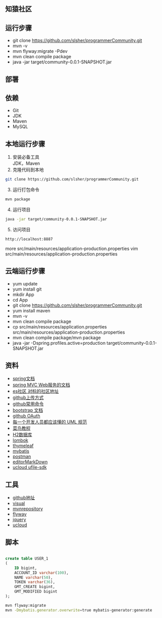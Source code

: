 ## 知猿社区

## 运行步骤
- git clone https://github.com/slsher/programmerCommunity.git
- mvn -v
- mvn flyway:migrate -Pdev
- mvn clean compile package
- java -jar target/community-0.0.1-SNAPSHOT.jar

## 部署
## 依赖
- Git
- JDK
- Maven
- MySQL

## 本地运行步骤
1. 安装必备工具  
JDK，Maven
2. 克隆代码到本地
```sh
git clone https://github.com/slsher/programmerCommunity.git
````
3. 运行打包命令
```sh
mvn package
```
4. 运行项目  
```sh
java -jar target/community-0.0.1-SNAPSHOT.jar
```
5. 访问项目
```
http://localhost:8887
```



more src/main/resources/application-production.properties
vim src/main/resources/application-production.properties
## 云端运行步骤
- yum update
- yum install git
- mkdir App
- cd App
- git clone  https://github.com/slsher/programmerCommunity.git
- yum install maven
- mvn -v
- mvn clean  compile package
- cp src/main/resources/application.properties src/main/resources/application-production.properties
- mvn clean compile package/mvn package
- java -jar -Dspring.profiles.active=production target/community-0.0.1-SNAPSHOT.jar



## 资料
* [spring文档](https://spring.io/guides)
* [spring MVC Web服务的文档](https://spring.io/guides/gs/serving-web-content/) 
* [es社区 对标的社区地址](https://elasticsearch.cn/) 
* [github上传方式](https://blog.csdn.net/m0_37725003/article/details/80904824) 
* [github常用命令](https://www.cnblogs.com/xiaowu0371/p/11804219.html) 
* [bootstrap 文档](https://v3.bootcss.com/getting-started/) 
* [github OAuth](https://docs.github.com/en/free-pro-team@latest/developers/apps/authorizing-oauth-apps) 
* [每一个开发人员都应该懂的 UML 规范](https://blog.csdn.net/coderising/article/details/89944201)
* [菜鸟教程](https://www.runoob.com/)
* [H2数据库](http://www.h2database.com/html/main.html)
* [lombok](https://projectlombok.org/setup/maven)
* [thymeleaf](https://www.thymeleaf.org/)
* [mybatis](http://mybatis.org/generator/index.html)
* [postman](http://www.getpostman.com/)
* [editorMarkDown](http://editor.md.ipandao.com/)
* [ucloud ufile-sdk](https://github.com/ucloud/ufile-sdk-java)
## 工具
* [github地址](https://github.com/) 
* [visual](https://www.visual-paradigm.com/cn/)
* [mvnrepository](https://mvnrepository.com/search?q=h2)
* [flyway](https://flywaydb.org/documentation/getstarted/firststeps/maven)
* [jquery](https://jquery.cuishifeng.cn/jQuery.getJSON.html)
* [ucloud](https://console.ucloud.cn/ufile/ufile/detail?id=zhiyuan)

## 脚本
``` sql 

create table USER_1
(
	ID bigint,
	ACCOUNT_ID varchar(100),
	NAME varchar(50),
	TOKEN varchar(36),
	GMT_CREATE bigint,
	GMT_MODIFIED bigint
);

```

```bash
mvn flyway:migrate
mvn -Dmybatis.generator.overwrite=true mybatis-generator:generate
```